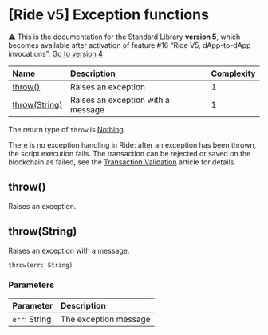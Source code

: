 # [Ride v5] Exception functions

:warning: This is the documentation for the Standard Library **version 5**, which becomes available after activation of feature #16 “Ride V5, dApp-to-dApp invocations”. [Go to version 4](/en/ride/functions/built-in-functions/exception-functions)

| Name | Description | Complexity |
| :--- | :--- | :--- |
| [throw()](#throw) | Raises an exception | 1 |
| [throw(String)](#throw-string) | Raises an exception with a message | 1 |

The return type of `throw` is [Nothing](/en/ride/v5/data-types/).

There is no exception handling in Ride: after an exception has been thrown, the script execution fails. The transaction can be rejected or saved on the blockchain as failed, see the [Transaction Validation](/en/blockchain/transaction/transaction-validation) article for details.

## throw()

Raises an exception.

## throw(String)

Raises an exception with a message.

```
throw(err: String)
```

### Parameters

| Parameter | Description |
| :--- | :--- |
| `err`: String | The exception message |
